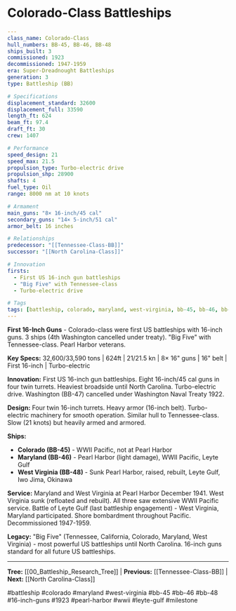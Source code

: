# Colorado-Class Battleships

```yaml
---
class_name: Colorado-Class
hull_numbers: BB-45, BB-46, BB-48
ships_built: 3
commissioned: 1923
decommissioned: 1947-1959
era: Super-Dreadnought Battleships
generation: 3
type: Battleship (BB)

# Specifications
displacement_standard: 32600
displacement_full: 33590
length_ft: 624
beam_ft: 97.4
draft_ft: 30
crew: 1407

# Performance
speed_design: 21
speed_max: 21.5
propulsion_type: Turbo-electric drive
propulsion_shp: 28900
shafts: 4
fuel_type: Oil
range: 8000 nm at 10 knots

# Armament
main_guns: "8× 16-inch/45 cal"
secondary_guns: "14× 5-inch/51 cal"
armor_belt: 16 inches

# Relationships
predecessor: "[[Tennessee-Class-BB]]"
successor: "[[North Carolina-Class]]"

# Innovation
firsts:
  - First US 16-inch gun battleships
  - "Big Five" with Tennessee-class
  - Turbo-electric drive

# Tags
tags: [battleship, colorado, maryland, west-virginia, bb-45, bb-46, bb-48, 16-inch-guns, 1923, pearl-harbor, wwii, leyte-gulf, milestone]
---
```

**First 16-Inch Guns** - Colorado-class were first US battleships with 16-inch guns. 3 ships (4th Washington cancelled under treaty). "Big Five" with Tennessee-class. Pearl Harbor veterans.

**Key Specs:** 32,600/33,590 tons | 624ft | 21/21.5 kn | 8× 16" guns | 16" belt | First 16-inch | Turbo-electric

**Innovation:** First US 16-inch gun battleships. Eight 16-inch/45 cal guns in four twin turrets. Heaviest broadside until North Carolina. Turbo-electric drive. Washington (BB-47) cancelled under Washington Naval Treaty 1922.

**Design:** Four twin 16-inch turrets. Heavy armor (16-inch belt). Turbo-electric machinery for smooth operation. Similar hull to Tennessee-class. Slow (21 knots) but heavily armed and armored.

**Ships:**
- **Colorado (BB-45)** - WWII Pacific, not at Pearl Harbor
- **Maryland (BB-46)** - Pearl Harbor (light damage), WWII Pacific, Leyte Gulf
- **West Virginia (BB-48)** - Sunk Pearl Harbor, raised, rebuilt, Leyte Gulf, Iwo Jima, Okinawa

**Service:** Maryland and West Virginia at Pearl Harbor December 1941. West Virginia sunk (refloated and rebuilt). All three saw extensive WWII Pacific service. Battle of Leyte Gulf (last battleship engagement) - West Virginia, Maryland participated. Shore bombardment throughout Pacific. Decommissioned 1947-1959.

**Legacy:** "Big Five" (Tennessee, California, Colorado, Maryland, West Virginia) - most powerful US battleships until North Carolina. 16-inch guns standard for all future US battleships.

---
**Tree:** [[00_Battleship_Research_Tree]] | **Previous:** [[Tennessee-Class-BB]] | **Next:** [[North Carolina-Class]]

#battleship #colorado #maryland #west-virginia #bb-45 #bb-46 #bb-48 #16-inch-guns #1923 #pearl-harbor #wwii #leyte-gulf #milestone
